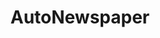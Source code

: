 ---
title: AutoNewspaper
crosslinks:
- autotldr
- DuplicatesBot
- me_irl
- paralympics
- youtubefactsbot
- FrenchWestIndies
- RalphNortham
- youtubot
- AMAAggregator
- fidgetspin
- SethKaperDale
- modnews
- raws
- tmsbmeta
- titlegore
- BetoORourke
- askscience
- Monsanto
- ukpolitics
- undelete
---